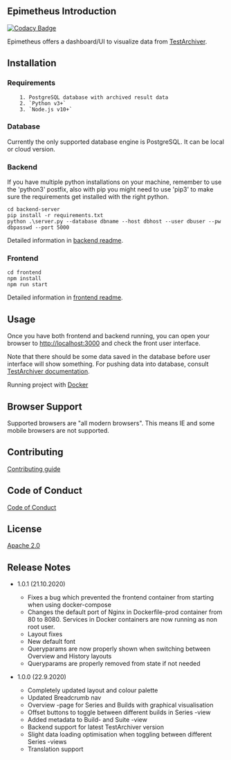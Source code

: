 ## Epimetheus Introduction

[![Codacy Badge](https://api.codacy.com/project/badge/Grade/2540205769b54d6ab25426c2158a2f70)](https://app.codacy.com/gh/salabs/Epimetheus?utm_source=github.com&utm_medium=referral&utm_content=salabs/Epimetheus&utm_campaign=Badge_Grade_Dashboard)

Epimetheus offers a dashboard/UI to visualize data from [TestArchiver](https://github.com/salabs/TestArchiver).

## Installation

### Requirements

        1. PostgreSQL database with archived result data
        2. `Python v3+`
        3. `Node.js v10+`

### Database

Currently the only supported database engine is PostgreSQL. It can be local or cloud version.

### Backend

If you have multiple python installations on your machine, remember to use the 'python3' postfix,
also with pip you might need to use 'pip3' to make sure the requirements get installed with the right python.

```
cd backend-server
pip install -r requirements.txt
python .\server.py --database dbname --host dbhost --user dbuser --pw dbpasswd --port 5000
```

Detailed information in [backend readme](backend_server/README.md).

### Frontend

```
cd frontend
npm install
npm run start
```

Detailed information in [frontend readme](frontend/README.md).

## Usage

Once you have both frontend and backend running, you can open your browser to [http://localhost:3000](http://localhost:3000) and check the front user interface.

Note that there should be some data saved in the database before user interface will show something. For pushing data into database, consult [TestArchiver documentation](https://github.com/salabs/TestArchiver).

Running project with [Docker](/README-docker.md)

## Browser Support

Supported browsers are "all modern browsers". This means IE and some mobile browsers are not supported.

## Contributing

[Contributing guide](CONTRIBUTING.md)

## Code of Conduct

[Code of Conduct](CODE_OF_CONDUCT.md)

## License

[Apache 2.0](https://choosealicense.com/licenses/apache-2.0/)

## Release Notes

-   1.0.1 (21.10.2020)

    -   Fixes a bug which prevented the frontend container from starting when using docker-compose
    -   Changes the default port of Nginx in Dockerfile-prod container from 80 to 8080. Services in Docker containers are now running as non root user.
    -   Layout fixes
    -   New default font
    -   Queryparams are now properly shown when switching between Overview and History layouts
    -   Queryparams are properly removed from state if not needed

-   1.0.0 (22.9.2020)
    -   Completely updated layout and colour palette
    -   Updated Breadcrumb nav
    -   Overview -page for Series and Builds with graphical visualisation
    -   Offset buttons to toggle between different builds in Series -view
    -   Added metadata to Build- and Suite -view
    -   Backend support for latest TestArchiver version
    -   Slight data loading optimisation when toggling between different Series -views
    -   Translation support
